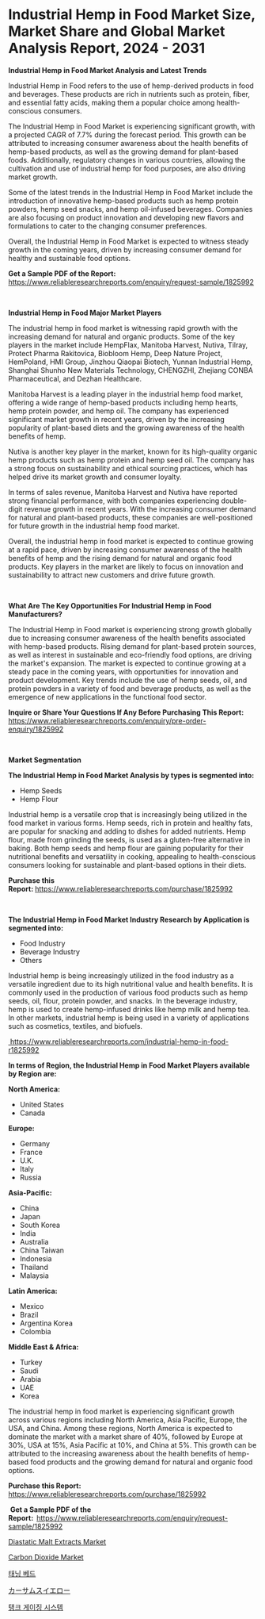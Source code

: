 <p><h1>Industrial Hemp in Food Market Size, Market Share and Global Market Analysis Report, 2024 - 2031</h1></p><p><strong>Industrial Hemp in Food Market Analysis and Latest Trends</strong></p>
<p><p>Industrial Hemp in Food refers to the use of hemp-derived products in food and beverages. These products are rich in nutrients such as protein, fiber, and essential fatty acids, making them a popular choice among health-conscious consumers.</p><p>The Industrial Hemp in Food Market is experiencing significant growth, with a projected CAGR of 7.7% during the forecast period. This growth can be attributed to increasing consumer awareness about the health benefits of hemp-based products, as well as the growing demand for plant-based foods. Additionally, regulatory changes in various countries, allowing the cultivation and use of industrial hemp for food purposes, are also driving market growth.</p><p>Some of the latest trends in the Industrial Hemp in Food Market include the introduction of innovative hemp-based products such as hemp protein powders, hemp seed snacks, and hemp oil-infused beverages. Companies are also focusing on product innovation and developing new flavors and formulations to cater to the changing consumer preferences.</p><p>Overall, the Industrial Hemp in Food Market is expected to witness steady growth in the coming years, driven by increasing consumer demand for healthy and sustainable food options.</p></p>
<p><strong>Get a Sample PDF of the Report:&nbsp;</strong> <a href="https://www.reliableresearchreports.com/enquiry/request-sample/1825992">https://www.reliableresearchreports.com/enquiry/request-sample/1825992</a></p>
<p>&nbsp;</p>
<p><strong>Industrial Hemp in Food Major Market Players</strong></p>
<p><p>The industrial hemp in food market is witnessing rapid growth with the increasing demand for natural and organic products. Some of the key players in the market include HempFlax, Manitoba Harvest, Nutiva, Tilray, Protect Pharma Rakitovica, Biobloom Hemp, Deep Nature Project, HemPoland, HMI Group, Jinzhou Qiaopai Biotech, Yunnan Industrial Hemp, Shanghai Shunho New Materials Technology, CHENGZHI, Zhejiang CONBA Pharmaceutical, and Dezhan Healthcare.</p><p>Manitoba Harvest is a leading player in the industrial hemp food market, offering a wide range of hemp-based products including hemp hearts, hemp protein powder, and hemp oil. The company has experienced significant market growth in recent years, driven by the increasing popularity of plant-based diets and the growing awareness of the health benefits of hemp.</p><p>Nutiva is another key player in the market, known for its high-quality organic hemp products such as hemp protein and hemp seed oil. The company has a strong focus on sustainability and ethical sourcing practices, which has helped drive its market growth and consumer loyalty.</p><p>In terms of sales revenue, Manitoba Harvest and Nutiva have reported strong financial performance, with both companies experiencing double-digit revenue growth in recent years. With the increasing consumer demand for natural and plant-based products, these companies are well-positioned for future growth in the industrial hemp food market.</p><p>Overall, the industrial hemp in food market is expected to continue growing at a rapid pace, driven by increasing consumer awareness of the health benefits of hemp and the rising demand for natural and organic food products. Key players in the market are likely to focus on innovation and sustainability to attract new customers and drive future growth.</p></p>
<p>&nbsp;</p>
<p><strong>What Are The Key Opportunities For Industrial Hemp in Food Manufacturers?</strong></p>
<p><p>The Industrial Hemp in Food market is experiencing strong growth globally due to increasing consumer awareness of the health benefits associated with hemp-based products. Rising demand for plant-based protein sources, as well as interest in sustainable and eco-friendly food options, are driving the market's expansion. The market is expected to continue growing at a steady pace in the coming years, with opportunities for innovation and product development. Key trends include the use of hemp seeds, oil, and protein powders in a variety of food and beverage products, as well as the emergence of new applications in the functional food sector.</p></p>
<p><strong>Inquire or Share Your Questions If Any Before Purchasing This Report:</strong> <a href="https://www.reliableresearchreports.com/enquiry/pre-order-enquiry/1825992">https://www.reliableresearchreports.com/enquiry/pre-order-enquiry/1825992</a></p>
<p>&nbsp;</p>
<p><strong>Market Segmentation</strong></p>
<p><strong>The Industrial Hemp in Food Market Analysis by types is segmented into:</strong></p>
<p><ul><li>Hemp Seeds</li><li>Hemp Flour</li></ul></p>
<p><p>Industrial hemp is a versatile crop that is increasingly being utilized in the food market in various forms. Hemp seeds, rich in protein and healthy fats, are popular for snacking and adding to dishes for added nutrients. Hemp flour, made from grinding the seeds, is used as a gluten-free alternative in baking. Both hemp seeds and hemp flour are gaining popularity for their nutritional benefits and versatility in cooking, appealing to health-conscious consumers looking for sustainable and plant-based options in their diets.</p></p>
<p><strong>Purchase this Report:&nbsp;</strong><a href="https://www.reliableresearchreports.com/purchase/1825992">https://www.reliableresearchreports.com/purchase/1825992</a></p>
<p>&nbsp;</p>
<p><strong>The Industrial Hemp in Food Market Industry Research by Application is segmented into:</strong></p>
<p><ul><li>Food Industry</li><li>Beverage Industry</li><li>Others</li></ul></p>
<p><p>Industrial hemp is being increasingly utilized in the food industry as a versatile ingredient due to its high nutritional value and health benefits. It is commonly used in the production of various food products such as hemp seeds, oil, flour, protein powder, and snacks. In the beverage industry, hemp is used to create hemp-infused drinks like hemp milk and hemp tea. In other markets, industrial hemp is being used in a variety of applications such as cosmetics, textiles, and biofuels.</p></p>
<p><a href="https://www.reliableresearchreports.com/industrial-hemp-in-food-r1825992">&nbsp;https://www.reliableresearchreports.com/industrial-hemp-in-food-r1825992</a></p>
<p><strong>In terms of Region, the Industrial Hemp in Food Market Players available by Region are:</strong></p>
<p>
    <p> <strong> North America: </strong>
        <ul>
            <li>United States</li>
            <li>Canada</li>
        </ul>
        </p> 
    <p> <strong> Europe: </strong>
        <ul>
            <li>Germany</li>
            <li>France</li>
            <li>U.K.</li>
            <li>Italy</li>
            <li>Russia</li>
        </ul>
        </p> 
    <p> <strong> Asia-Pacific: </strong>
        <ul>
            <li>China</li>
            <li>Japan</li>
            <li>South Korea</li>
            <li>India</li>
            <li>Australia</li>
            <li>China Taiwan</li>
            <li>Indonesia</li>
            <li>Thailand</li>
            <li>Malaysia</li>
        </ul>
        </p> 
    <p> <strong> Latin America: </strong>
        <ul>
            <li>Mexico</li>
            <li>Brazil</li>
            <li>Argentina Korea</li>
            <li>Colombia</li>
        </ul>
        </p> 
    <p> <strong> Middle East & Africa: </strong>
        <ul>
            <li>Turkey</li>
            <li>Saudi</li>
            <li>Arabia</li>
            <li>UAE</li>
            <li>Korea</li>
        </ul>
    </p>
    </p>
<p><p>The industrial hemp in food market is experiencing significant growth across various regions including North America, Asia Pacific, Europe, the USA, and China. Among these regions, North America is expected to dominate the market with a market share of 40%, followed by Europe at 30%, USA at 15%, Asia Pacific at 10%, and China at 5%. This growth can be attributed to the increasing awareness about the health benefits of hemp-based food products and the growing demand for natural and organic food options.</p></p>
<p><strong>Purchase this Report: </strong><a href="https://www.reliableresearchreports.com/purchase/1825992">https://www.reliableresearchreports.com/purchase/1825992</a></p>
<p>&nbsp;<strong>Get a Sample PDF of the Report:&nbsp;&nbsp;</strong><a href="https://www.reliableresearchreports.com/enquiry/request-sample/1825992">https://www.reliableresearchreports.com/enquiry/request-sample/1825992</a></p>
<p><strong></strong></p>
<p><p><a href="https://github.com/guneycigdem35/Market-Research-Report-List-2/blob/main/diastatic-malt-extracts-market.md">Diastatic Malt Extracts Market</a></p><p><a href="https://issuu.com/reportprime-2/docs/carbon-dioxide-market-size-2030.pptx">Carbon Dioxide Market</a></p><p><a href="https://github.com/Hubertstyenger6685/Market-Research-Report-List-1/blob/main/698428418140.md">태닝 베드</a></p><p><a href="https://github.com/ihabdkwlxs948/Market-Research-Report-List-1/blob/main/527577019712.md">カーサムスイエロー</a></p><p><a href="https://github.com/hxzi07639916/Market-Research-Report-List-1/blob/main/875165718139.md">탱크 게이징 시스템</a></p></p>